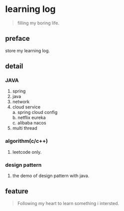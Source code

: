 # learning log

> filling my boring life.

## preface
store my learning log.

## detail

### JAVA

1. spring
2. java
3. network
4. cloud service  
  a. spring cloud config  
  b. netflix eureka  
  c. alibaba nacos  
5. multi thread

### algorithm(c/c++)

1. leetcode only.

### design pattern

1. the demo of design pattern with java.

## feature

> Following my heart to learn something i intersted.
